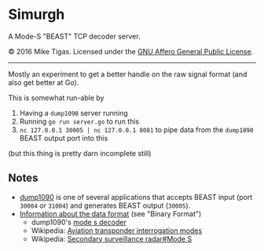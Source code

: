 # Simurgh

A Mode-S "BEAST" TCP decoder server.

© 2016 Mike Tigas. Licensed under the [GNU Affero General Public License](LICENSE).

---

Mostly an experiment to get a better handle on the raw signal format (and also
get better at Go).

This is somewhat run-able by

1. Having a `dump1090` server running
2. Running `go run server.go` to run this
3. `nc 127.0.0.1 30005 | nc 127.0.0.1 8081` to pipe data from the `dump1090`
   BEAST output port into this

(but this thing is pretty darn incomplete still)

## Notes

* [dump1090](https://github.com/mutability/dump1090) is one of several applications that accepts BEAST input (port `30004` or `31004`) and generates BEAST output (`30005`).
* [Information about the data format](http://wiki.modesbeast.com/Mode-S_Beast:Data_Output_Formats) (see "Binary Format")
  * dump1090's [mode s decoder](https://github.com/mutability/dump1090/blob/master/mode_s.c)
  * Wikipedia: [Aviation transponder interrogation modes](https://en.wikipedia.org/wiki/Aviation_transponder_interrogation_modes)
  * Wikipedia: [Secondary surveillance radar#Mode S](https://en.wikipedia.org/wiki/Secondary_surveillance_radar#Mode_S)
